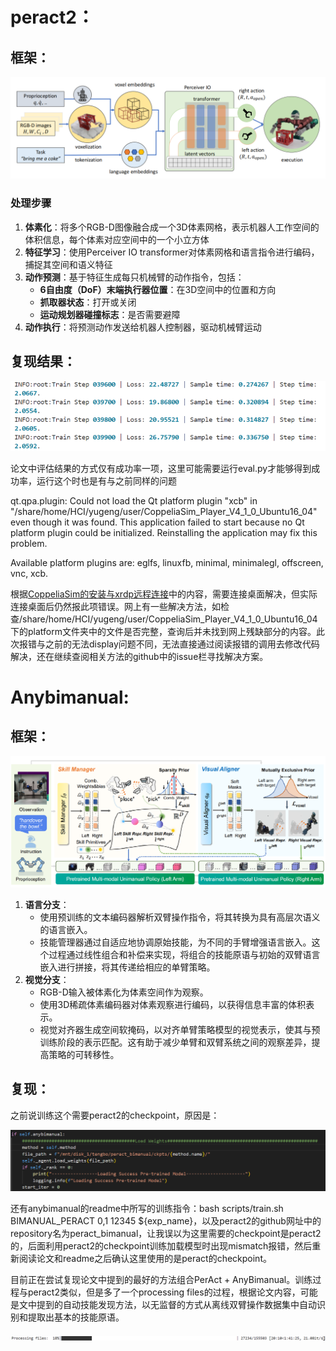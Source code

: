 # peract2：

## 框架：

![image-20250307145239537](https://raw.githubusercontent.com/oxygeng710/picture/main/image-20250307145239537.png)

### 处理步骤

1. **体素化**：将多个RGB-D图像融合成一个3D体素网格，表示机器人工作空间的体积信息，每个体素对应空间中的一个小立方体
2. **特征学习**：使用Perceiver IO transformer对体素网格和语言指令进行编码，捕捉其空间和语义特征
3. **动作预测**：基于特征生成每只机械臂的动作指令，包括：
   - **6自由度（DoF）末端执行器位置**：在3D空间中的位置和方向
   - **抓取器状态**：打开或关闭
   - **运动规划器碰撞标志**：是否需要避障
4. **动作执行**：将预测动作发送给机器人控制器，驱动机械臂运动

## 复现结果：

![1741341796456](https://raw.githubusercontent.com/oxygeng710/picture/main/1741341796456.png)

​	论文中评估结果的方式仅有成功率一项，这里可能需要运行eval.py才能够得到成功率，运行这个时也是有与之前同样的问题

qt.qpa.plugin: Could not load the Qt platform plugin "xcb" in "/share/home/HCI/yugeng/user/CoppeliaSim_Player_V4_1_0_Ubuntu16_04" even though it was found.
This application failed to start because no Qt platform plugin could be initialized. Reinstalling the application may fix this problem.

Available platform plugins are: eglfs, linuxfb, minimal, minimalegl, offscreen, vnc, xcb.

根据[CoppeliaSim的安装与xrdp远程连接](https://docs.ruotao.tech/#/CoppeliaSim_xrdp)中的内容，需要连接桌面解决，但实际连接桌面后仍然报此项错误。网上有一些解决方法，如检查/share/home/HCI/yugeng/user/CoppeliaSim_Player_V4_1_0_Ubuntu16_04下的platform文件夹中的文件是否完整，查询后并未找到网上残缺部分的内容。此次报错与之前的无法display问题不同，无法直接通过阅读报错的调用去修改代码解决，还在继续查阅相关方法的github中的issue栏寻找解决方案。

# Anybimanual:

## 框架：

![image-20250307161119801](https://raw.githubusercontent.com/oxygeng710/picture/main/image-20250307161119801.png)

1. **语言分支**：
   - 使用预训练的文本编码器解析双臂操作指令，将其转换为具有高层次语义的语言嵌入。
   - 技能管理器通过自适应地协调原始技能，为不同的手臂增强语言嵌入。这个过程通过线性组合和补偿来实现，将组合的技能原语与初始的双臂语言嵌入进行拼接，将其传递给相应的单臂策略。
2. **视觉分支**：
   - RGB-D输入被体素化为体素空间作为观察。
   - 使用3D稀疏体素编码器对体素观察进行编码，以获得信息丰富的体积表示。
   - 视觉对齐器生成空间软掩码，以对齐单臂策略模型的视觉表示，使其与预训练阶段的表示匹配。这有助于减少单臂和双臂系统之间的观察差异，提高策略的可转移性。

## 复现：

之前说训练这个需要peract2的checkpoint，原因是：

![2dbaec00edd494c8597fb37e368c39b](https://raw.githubusercontent.com/oxygeng710/picture/main/2dbaec00edd494c8597fb37e368c39b.png)

还有anybimanual的readme中所写的训练指令：bash scripts/train.sh BIMANUAL_PERACT 0,1 12345 ${exp_name}，以及peract2的github网址中的repository名为peract_bimanual，让我误以为这里需要的checkpoint是peract2的，后面利用peract2的checkpoint训练加载模型时出现mismatch报错，然后重新阅读论文和readme之后确认这里使用的是peract的checkpoint。

目前正在尝试复现论文中提到的最好的方法组合PerAct + AnyBimanual。训练过程与peract2类似，但是多了一个processing files的过程，根据论文内容，可能是文中提到的自动技能发现方法，以无监督的方式从离线双臂操作数据集中自动识别和提取出基本的技能原语。

![image-20250307172100095](https://raw.githubusercontent.com/oxygeng710/picture/main/image-20250307172100095.png)
